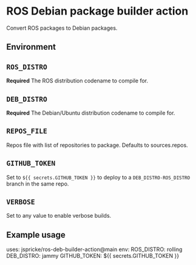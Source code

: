 # ROS Debian package builder action

Convert ROS packages to Debian packages.

## Environment

## `ROS_DISTRO`

**Required** The ROS distribution codename to compile for.

## `DEB_DISTRO`

**Required** The Debian/Ubuntu distribution codename to compile for.

## `REPOS_FILE`

Repos file with list of repositories to package. Defaults to sources.repos.

## `GITHUB_TOKEN`

Set to `${{ secrets.GITHUB_TOKEN }}` to deploy to a `DEB_DISTRO-ROS_DISTRO`
branch in the same repo.

## `VERBOSE`

Set to any value to enable verbose builds.

## Example usage

uses: jspricke/ros-deb-builder-action@main
env:
  ROS_DISTRO: rolling
  DEB_DISTRO: jammy
  GITHUB_TOKEN: ${{ secrets.GITHUB_TOKEN }}
